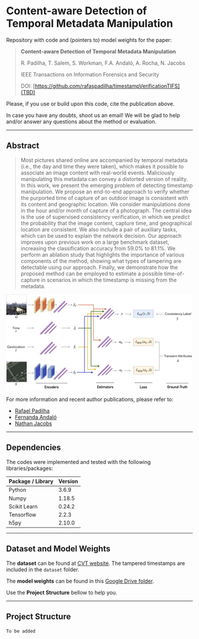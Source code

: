# Content-aware Detection of Temporal Metadata Manipulation
Repository with code and (pointers to) model weights for the paper: 


>**Content-aware Detection of Temporal Metadata Manipulation** 
>
>R. Padilha, T. Salem, S. Workman, F.A. Andaló, A. Rocha, N. Jacobs
>
>IEEE Transactions on Information Forensics and Security
>
>DOI: [https://github.com/rafaspadilha/timestampVerificationTIFS](TBD)

Please, if you use or build upon this code, cite the publication above. 

In case you have any doubts, shoot us an email! We will be glad to help and/or answer any questions about the method or evaluation. 

---------

## Abstract
> Most pictures shared online are accompanied by temporal metadata (i.e., the day and time they were taken),  which makes it possible to associate an image content with real-world events. Maliciously manipulating this metadata can convey a distorted version of reality. In this work, we present the emerging problem of detecting timestamp manipulation. We propose an end-to-end approach to verify whether the purported time of capture of an outdoor image is consistent with its content and geographic location. We consider manipulations done in the hour and/or month of capture of a photograph. The central idea is the use of supervised consistency verification, in which we predict the probability that the image content, capture time, and geographical location are consistent. We also include a pair of auxiliary tasks, which can be used to explain the network decision. Our approach improves upon previous work on a large benchmark dataset, increasing the classification accuracy from 59.0% to 81.1%. We perform an ablation study that highlights the importance of various components of the method, showing what types of tampering are detectable using our approach. Finally, we demonstrate how the proposed method can be employed to estimate a possible time-of-capture in scenarios in which the timestamp is missing from the metadata.


![alt text](https://github.com/rafaspadilha/timestampVerificationTIFS/blob/main/network_architecture.png)



For more information and recent author publications, please refer to:
- [Rafael Padilha](https://rafaspadilha.github.io)
- [Fernanda Andaló](http://fernanda.andalo.net.br)
- [Nathan Jacobs](https://jacobsn.github.io/)


---------

## Dependencies

The codes were implemented and tested with the following libraries/packages:

| Package / Library        | Version           | 
| ------------- |-------------| 
| Python | 3.6.9 | 
| Numpy | 1.18.5 | 
| Scikit Learn | 0.24.2 | 
| Tensorflow | 2.2.3 |
| h5py | 2.10.0 | 



---------

## Dataset and Model Weights

The **dataset** can be found at [CVT website](https://tsalem.github.io/DynamicMaps/). The tampered timestamps are included in the `dataset` folder.

The **model weights** can be found in this [Google Drive folder](). 

Use the **Project Structure** bellow to help you. 

---------

## Project Structure

```
To be added
```

